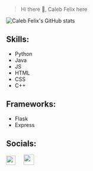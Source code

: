 > Hi there 👋, Caleb Felix here


 ![Caleb Felix's GitHub stats](https://github-readme-stats.vercel.app/api?username=calebfelix&show_icons=true&theme=react) &nbsp;
<!--  [![Top Langs](https://github-readme-stats.vercel.app/api/top-langs/?username=calebfelix)](https://github.com/anuraghazra/github-readme-stats) -->


 ## Skills:
+ Python 
+ Java 
+ JS 
+ HTML 
+ CSS 
+ C++

 ## Frameworks:
+ Flask 
+ Express

<!--
> ## Socials:

[<img src=http://i.imgur.com/0o48UoR.png alt='github' height='26'><b> GitHub</b>](https://github.com/https://github.com/calebfelix)  [<img src='https://cdn.jsdelivr.net/npm/simple-icons@3.0.1/icons/instagram.svg' alt='instagram' height='17'><b> Instagram</b>](https://www.instagram.com/cat10nn/)  [<img src='https://cdn.jsdelivr.net/npm/simple-icons@3.0.1/icons/icloud.svg' alt='website' height='20'> <b> Website</b>](https://calebfelix.github.io/)  

-->
 ## Socials:
[<img height='25' src="https://img.shields.io/badge/Instagram-E4405F?style=for-the-badge&logo=instagram&logoColor=white">](https://www.instagram.com/cat10nn/) &emsp;
[<img height='28' src="https://img.shields.io/badge/GitHub-100000?style=for-the-badge&logo=github&logoColor=white">](https://github.com/https://github.com/calebfelix)

